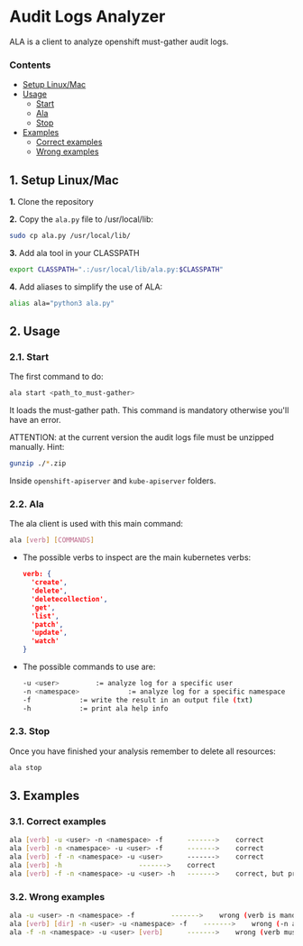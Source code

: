 # Audit Logs Analyzer
ALA is a client to analyze openshift must-gather audit logs.

### Contents
<!-- vscode-markdown-toc -->
- [Setup Linux/Mac](#SetupLinuxMac)
-  [Usage](#Usage)
	- [Start](#Start)
	- [Ala](#Ala)
	- [Stop](#Stop)
- [Examples](#Examples)
	- [Correct examples](#Correctexamples)
	- [Wrong examples](#Wrongexamples)
<!-- vscode-markdown-toc -->

##  1. <a name='SetupLinuxMac'></a>Setup Linux/Mac
**1.** Clone the repository

**2.** Copy the `ala.py` file to /usr/local/lib:
```bash
sudo cp ala.py /usr/local/lib/
```

**3.** Add ala tool in your CLASSPATH
```bash
export CLASSPATH=".:/usr/local/lib/ala.py:$CLASSPATH"
```

**4.** Add aliases to simplify the use of ALA:
```bash
alias ala="python3 ala.py"
```


##  2. <a name='Usage'></a>Usage

###  2.1. <a name='Start'></a>Start
The first command to do:
```bash
ala start <path_to_must-gather>
```
It loads the must-gather path. This command is mandatory otherwise you'll have an error.

ATTENTION: at the current version the audit logs file must be unzipped manually. Hint:
```bash
gunzip ./*.zip
```
Inside `openshift-apiserver` and `kube-apiserver` folders.

###  2.2. <a name='Ala'></a>Ala
The ala client is used with this main command:
```bash
ala [verb] [COMMANDS]
```
- The possible verbs to inspect are the main kubernetes verbs:
  ```json
  verb: {
    'create', 
    'delete', 
    'deletecollection', 
    'get', 
    'list', 
    'patch', 
    'update', 
    'watch'
  }
  ```

- The possible commands to use are:
  ```bash
  -u <user> 		:= analyze log for a specific user
  -n <namespace> 	        := analyze log for a specific namespace
  -f 			:= write the result in an output file (txt)
  -h 			:= print ala help info
  ```

###  2.3. <a name='Stop'></a>Stop
Once you have finished your analysis remember to delete all resources:
```bash
ala stop
```

##  3. <a name='Examples'></a>Examples
###  3.1. <a name='Correctexamples'></a>Correct examples
```bash
ala [verb] -u <user> -n <namespace> -f 		------->	correct
ala [verb] -n <namespace> -u <user> -f 		------->	correct
ala [verb] -f -n <namespace> -u <user> 		------->	correct
ala [verb] -h 					------->	correct
ala [verb] -f -n <namespace> -u <user> -h 	------->	correct, but print only help info
```

###  3.2. <a name='Wrongexamples'></a>Wrong examples
```bash
ala -u <user> -n <namespace> -f 		------->	wrong (verb is mandatory)
ala [verb] [dir] -n <user> -u <namespace> -f 	------->	wrong (-n and namespace are correlated (same for user))
ala -f -n <namespace> -u <user> [verb]  	------->	wrong (verb must be the first arg)
```